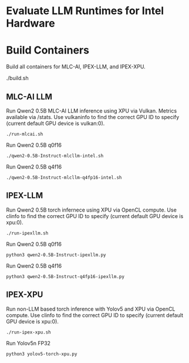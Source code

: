 # Evaluate LLM Runtimes for Intel Hardware

# Build Containers

Build all containers for MLC-AI, IPEX-LLM, and IPEX-XPU.

./build.sh

## MLC-AI LLM

Run Qwen2 0.5B MLC-AI LLM inference using XPU via Vulkan. Metrics available via /stats. Use vulkaninfo to find the correct GPU ID to specify (current default GPU device is vulkan:0).


```
./run-mlcai.sh
```

Run Qwen2 0.5B q0f16

```
./qwen2-0.5B-Instruct-mlcllm-intel.sh
```

Run Qwen2 0.5B q4f16

```
./qwen2-0.5B-Instruct-mlcllm-q4fp16-intel.sh
```

## IPEX-LLM

Run Qwen2 0.5B torch infernece using XPU via OpenCL compute. Use clinfo to find the correct GPU ID to specify (current default GPU device is xpu:0).

```
./run-ipexllm.sh
```

Run Qwen2 0.5B q0f16

```
python3 qwen2-0.5B-Instruct-ipexllm.py
```

Run Qwen2 0.5B q4f16

```
python3 qwen2-0.5B-Instruct-q4fp16-ipexllm.py
```

## IPEX-XPU

Run non-LLM based torch inference with Yolov5 and XPU via OpenCL compute. Use clinfo to find the correct GPU ID to specify (current default GPU device is xpu:0).

```
./run-ipex-xpu.sh
```

Run Yolov5n FP32

```
python3 yolov5-torch-xpu.py
```
